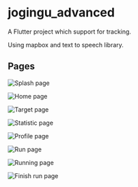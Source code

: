 # jogingu_advanced

A Flutter project which support for tracking. 

Using mapbox and text to speech library.

## Pages

![Splash page](./description/splash.png)

![Home page](./description/home.png)

![Target page](./description/target.png)

![Statistic page](./description/home.png)

![Profile page](./description/profile.png)

![Run page](./description/run.png)

![Running page](./description/running.png)

![Finish run page](./description/finish_run.png)


